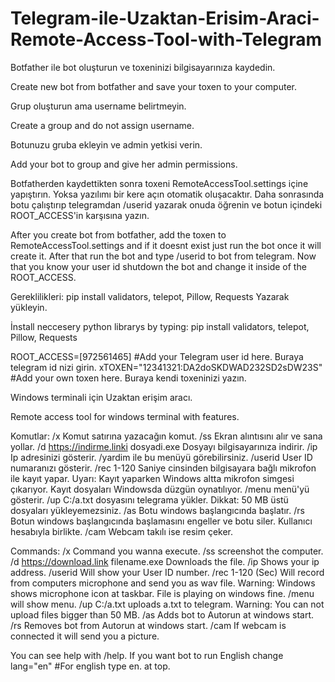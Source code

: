 # Telegram-ile-Uzaktan-Erisim-Araci-Remote-Access-Tool-with-Telegram

Botfather ile bot oluşturun ve toxeninizi bilgisayarınıza kaydedin.

Create new bot from botfather and save your toxen to your computer.

Grup oluşturun ama username belirtmeyin.

Create a group and do not assign username.

Botunuzu gruba ekleyin ve admin yetkisi verin.

Add your bot to group and give her admin permissions.

Botfatherden kaydettikten sonra toxeni RemoteAccessTool.settings içine yapıştırın. Yoksa yazılımı bir kere açın otomatik oluşacaktır.
Daha sonrasında botu çalıştırıp telegramdan /userid yazarak onuda öğrenin ve botun içindeki ROOT_ACCESS'in karşısına yazın.

After you create bot from botfather, add the toxen to RemoteAccessTool.settings and if it doesnt exist just run the bot once it will create it.
After that run the bot and type /userid to bot from telegram. Now that you know your user id shutdown the bot and change it inside of the ROOT_ACCESS.

Gereklilikleri:
pip install validators, telepot, Pillow, Requests
Yazarak yükleyin.

İnstall neccesery python librarys by typing:
pip install validators, telepot, Pillow, Requests


ROOT_ACCESS=[972561465] #Add your Telegram user id here. Buraya telegram id nizi girin.
xTOXEN="12341321:DA2doSKDWAD232SD2sDW23S" #Add your own toxen here. Buraya kendi toxeninizi yazın.

Windows terminali için Uzaktan erişim aracı. 

Remote access tool for windows terminal with features.

Komutlar:
/x Komut satırına yazacağın komut.
/ss Ekran alıntısını alır ve sana yollar.
/d https://indirme.linki dosyadi.exe Dosyayı bilgisayarınıza indirir.
/ip Ip adresinizi gösterir.
/yardim ile bu menüyü görebilirsiniz.
/userid User ID numaranızı gösterir.
/rec 1-120 Saniye cinsinden bilgisayara bağlı mikrofon ile kayıt yapar.
Uyarı: Kayıt yaparken Windows altta mikrofon simgesi çıkarıyor.
Kayıt dosyaları Windowsda düzgün oynatılıyor.
/menu menü'yü gösterir.
/up C:/a.txt dosyasını telegrama yükler.
Dikkat: 50 MB üstü dosyaları yükleyemezsiniz.
/as Botu windows başlangıcında başlatır.
/rs Botun windows başlangıcında başlamasını engeller ve botu siler. Kullanıcı hesabıyla birlikte.
/cam Webcam takılı ise resim çeker.


Commands:
/x Command you wanna execute.
/ss screenshot the computer.
/d https://download.link filename.exe Downloads the file.
/ip Shows your ip address.
/userid Will show your User ID number.
/rec 1-120 (Sec) Will record from computers microphone and send you as wav file.
Warning: Windows shows microphone icon at taskbar.
File is playing on windows fine.
/menu will show menu.
/up C:/a.txt uploads a.txt to telegram.
Warning: You can not upload files bigger than 50 MB.
/as Adds bot to Autorun at windows start.
/rs Removes bot from Autorun at windows start.
/cam If webcam is connected it will send you a picture.

You can see help with /help.
If you want bot to run English change
lang="en" #For english type en.
at top.
